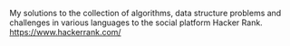 My solutions to the collection of algorithms, data structure problems and challenges in various languages to the social platform Hacker Rank. https://www.hackerrank.com/ 

